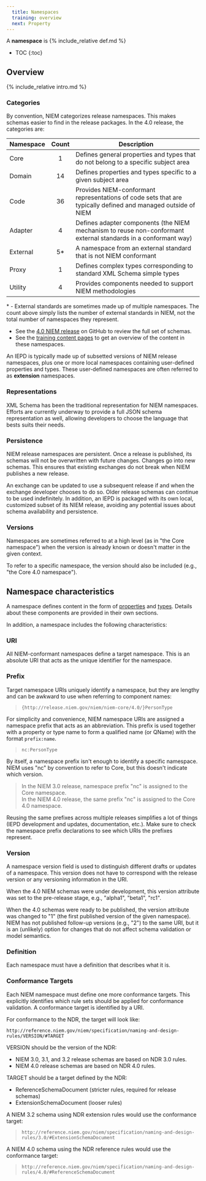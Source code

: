 ```yaml
---
  title: Namespaces
  training: overview
  next: Property
---
```


A **namespace** is {% include_relative def.md %}

- TOC
{:toc}

## Overview

{% include_relative intro.md %}

### Categories

By convention, NIEM categorizes release namespaces.  This makes schemas easier to find in the release packages.  In the 4.0 release, the categories are:

| Namespace | Count | Description |
| --------- |:-----:| ----------- |
| Core      |  1 | Defines general properties and types that do not belong to a specific subject area |
| Domain    | 14 | Defines properties and types specific to a given subject area |
| Code      | 36 | Provides NIEM-conformant representations of code sets that are typically defined and managed outside of NIEM |
| Adapter   |  4 | Defines adapter components (the NIEM mechanism to reuse non-conformant external standards in a conformant way)  |
| External  | 5* | A namespace from an external standard that is not NIEM conformant |
| Proxy     |  1 | Defines complex types corresponding to standard XML Schema simple types  |
| Utility   |  4 | Provides components needed to support NIEM methodologies  |

\* - External standards are sometimes made up of multiple namespaces.  The count above simply lists the number of external standards in NIEM, not the total number of namespaces they represent.

- See the [4.0 NIEM release](https://www.github.com/niem/niem-releases/tree/niem-4.0) on GitHub to review the full set of schemas.
- See the [training content pages](../../content) to get an overview of the content in these namespaces.

An IEPD is typically made up of subsetted versions of NIEM release namespaces, plus one or more local namespaces containing user-defined properties and types.  These user-defined namespaces are often referred to as **extension** namespaces.

### Representations

XML Schema has been the traditional representation for NIEM namespaces.  Efforts are currently underway to provide a full JSON schema representation as well, allowing developers to choose the language that bests suits their needs.

### Persistence

NIEM release namespaces are persistent.  Once a release is published, its schemas will not be overwritten with future changes.  Changes go into new schemas.  This ensures that existing exchanges do not break when NIEM publishes a new release.

An exchange can be updated to use a subsequent release if and when the exchange developer chooses to do so.  Older release schemas can continue to be used indefinitely.  In addition, an IEPD is packaged with its own local, customized subset of its NIEM release, avoiding any potential issues about schema availability and persistence.

### Versions

Namespaces are sometimes referred to at a high level (as in "the Core namespace") when the version is already known or doesn't matter in the given context.

To refer to a specific namespace, the version should also be included (e.g., "the Core 4.0 namespace").

## Namespace characteristics

A namespace defines content in the form of [properties](../property) and [types](../type).  Details about these components are provided in their own sections.

In addition, a namespace includes the following characteristics:

### URI

All NIEM-conformant namespaces define a target namespace.  This is an absolute URI that acts as the unique identifier for the namespace.

### Prefix

Target namespace URIs uniquely identify a namespace, but they are lengthy and can be awkward to use when referring to component names:

> `{http://release.niem.gov/niem/niem-core/4.0/}PersonType`

For simplicity and convenience, NIEM namespace URIs are assigned a namespace prefix that acts as an abbreviation.  This prefix is used together with a property or type name to form a qualified name (or QName) with the format `prefix:name`.

> `nc:PersonType`

By itself, a namespace prefix isn't enough to identify a specific namespace.  NIEM uses "nc" by convention to refer to Core, but this doesn't indicate which version.

> In the NIEM 3.0 release, namespace prefix "nc" is assigned to the Core namespace. <br> In the NIEM 4.0 release, the same prefix "nc" is assigned to the Core 4.0 namespace.

Reusing the same prefixes across multiple releases simplifies a lot of things (IEPD development and updates, documentation, etc.).  Make sure to check the namespace prefix declarations to see which URIs the prefixes represent.

### Version

A namespace version field is used to distinguish different drafts or updates of a namespace.  This version does not have to correspond with the release version or any versioning information in the URI.

When the 4.0 NIEM schemas were under development, this version attribute was set to the pre-release stage, e.g., "alpha1", "beta1", "rc1".

When the 4.0 schemas were ready to be published, the version attribute was changed to "1" (the first published version of the given namespace).  NIEM has not published follow-up versions (e.g., "2") to the same URI, but it is an (unlikely) option for changes that do not affect schema validation or model semantics.

### Definition

Each namespace must have a definition that describes what it is.

### Conformance Targets

Each NIEM namespace must define one more conformance targets.  This explicitly identifies which rule sets should be applied for conformance validation.  A conformance target is identified by a URI.

For conformance to the NDR, the target will look like:

`http://reference.niem.gov/niem/specification/naming-and-design-rules/VERSION/#TARGET`

VERSION should be the version of the NDR:

- NIEM 3.0, 3.1, and 3.2 release schemas are based on NDR 3.0 rules.
- NIEM 4.0 release schemas are based on NDR 4.0 rules.

TARGET should be a target defined by the NDR:

- ReferenceSchemaDocument (stricter rules, required for release schemas)
- ExtensionSchemaDocument (looser rules)

A NIEM 3.2 schema using NDR extension rules would use the conformance target:

> `http://reference.niem.gov/niem/specification/naming-and-design-rules/3.0/#ExtensionSchemaDocument`

A NIEM 4.0 schema using the NDR reference rules would use the conformance target:

> `http://reference.niem.gov/niem/specification/naming-and-design-rules/4.0/#ReferenceSchemaDocument`
